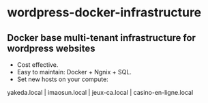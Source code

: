 # wordpress-docker-infrastructure
## Docker base multi-tenant infrastructure for wordpress websites
* Cost effective.
* Easy to maintain: Docker + Ngnix + SQL.
* Set new hosts on your compute: 

yakeda.local | imaosun.local | jeux-ca.local | casino-en-ligne.local
